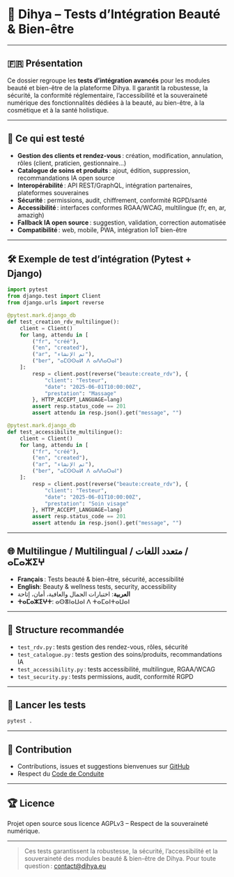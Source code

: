 # 🧪 Dihya – Tests d’Intégration Beauté & Bien-être

---

## 🇫🇷 Présentation

Ce dossier regroupe les **tests d’intégration avancés** pour les modules beauté et bien-être de la plateforme Dihya.
Il garantit la robustesse, la sécurité, la conformité réglementaire, l’accessibilité et la souveraineté numérique des fonctionnalités dédiées à la beauté, au bien-être, à la cosmétique et à la santé holistique.

---

## 🚀 Ce qui est testé

- **Gestion des clients et rendez-vous** : création, modification, annulation, rôles (client, praticien, gestionnaire…)
- **Catalogue de soins et produits** : ajout, édition, suppression, recommandations IA open source
- **Interopérabilité** : API REST/GraphQL, intégration partenaires, plateformes souveraines
- **Sécurité** : permissions, audit, chiffrement, conformité RGPD/santé
- **Accessibilité** : interfaces conformes RGAA/WCAG, multilingue (fr, en, ar, amazigh)
- **Fallback IA open source** : suggestion, validation, correction automatisée
- **Compatibilité** : web, mobile, PWA, intégration IoT bien-être

---

## 🛠️ Exemple de test d’intégration (Pytest + Django)

```python
import pytest
from django.test import Client
from django.urls import reverse

@pytest.mark.django_db
def test_creation_rdv_multilingue():
    client = Client()
    for lang, attendu in [
        ("fr", "créé"),
        ("en", "created"),
        ("ar", "تم الإنشاء"),
        ("ber", "ⴰⵎⵙⵙⴰⵍ ⴷ ⴰⴷⴷⴰⵔⴰⵏ")
    ]:
        resp = client.post(reverse("beaute:create_rdv"), {
            "client": "Testeur",
            "date": "2025-06-01T10:00:00Z",
            "prestation": "Massage"
        }, HTTP_ACCEPT_LANGUAGE=lang)
        assert resp.status_code == 201
        assert attendu in resp.json().get("message", "")

@pytest.mark.django_db
def test_accessibilite_multilingue():
    client = Client()
    for lang, attendu in [
        ("fr", "créé"),
        ("en", "created"),
        ("ar", "تم الإنشاء"),
        ("ber", "ⴰⵎⵙⵙⴰⵍ ⴷ ⴰⴷⴷⴰⵔⴰⵏ")
    ]:
        resp = client.post(reverse("beaute:create_rdv"), {
            "client": "Testeur",
            "date": "2025-06-01T10:00:00Z",
            "prestation": "Soin visage"
        }, HTTP_ACCEPT_LANGUAGE=lang)
        assert resp.status_code == 201
        assert attendu in resp.json().get("message", "")
```

---

## 🌐 Multilingue / Multilingual / متعدد اللغات / ⴰⵎⴰⵣⵉⵖ

- **Français** : Tests beauté & bien-être, sécurité, accessibilité
- **English**: Beauty & wellness tests, security, accessibility
- **العربية**: اختبارات الجمال والعافية، أمان، إتاحة
- **ⵜⴰⵎⴰⵣⵉⵖⵜ**: ⴰⵙⴻⵏⴰⵡⴰⵏ ⴷ ⵜⴰⵎⴰⵏⵜⴰⵡⴰⵏ

---

## 🧩 Structure recommandée

- `test_rdv.py` : tests gestion des rendez-vous, rôles, sécurité
- `test_catalogue.py` : tests gestion des soins/produits, recommandations IA
- `test_accessibility.py` : tests accessibilité, multilingue, RGAA/WCAG
- `test_security.py` : tests permissions, audit, conformité RGPD

---

## 🧪 Lancer les tests

```bash
pytest .
```

---

## 🤝 Contribution

- Contributions, issues et suggestions bienvenues sur [GitHub](https://github.com/DihyaOrg/Dihya)
- Respect du [Code de Conduite](../../../../../CODE_OF_CONDUCT.md)

---

## 🏆 Licence

Projet open source sous licence AGPLv3 – Respect de la souveraineté numérique.

---

> Ces tests garantissent la robustesse, la sécurité, l’accessibilité et la souveraineté des modules beauté & bien-être de Dihya.
> Pour toute question : [contact@dihya.eu](mailto:contact@dihya.eu)

